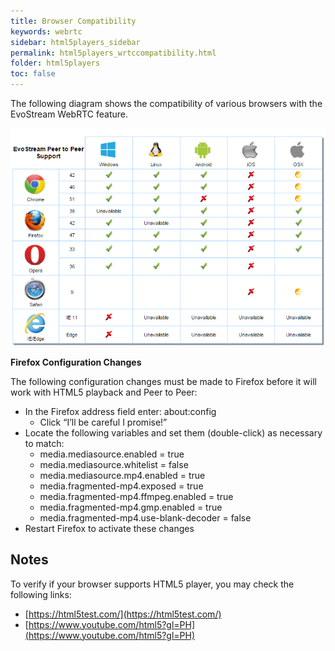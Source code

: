 ```yaml
---
title: Browser Compatibility
keywords: webrtc
sidebar: html5players_sidebar
permalink: html5players_wrtccompatibility.html
folder: html5players
toc: false
---
```


The following diagram shows the compatibility of various browsers with the EvoStream WebRTC feature. 

![](images/html5/proto2.png)



**Firefox Configuration Changes**

The following configuration changes must be made to Firefox before it will work with HTML5 playback and Peer to Peer:

- In the Firefox address field enter: about:config
  - Click “I’ll be careful I promise!”
- Locate the following variables and set them (double-click) as necessary to match:
  - media.mediasource.enabled = true
  - media.mediasource.whitelist = false
  - media.mediasource.mp4.enabled = true
  - media.fragmented-mp4.exposed = true
  - media.fragmented-mp4.ffmpeg.enabled = true
  - media.fragmented-mp4.gmp.enabled = true
  - media.fragmented-mp4.use-blank-decoder = false
- Restart Firefox to activate these changes




## Notes

To verify if your browser supports HTML5 player, you may check the following links:

- [https://html5test.com/](https://html5test.com/)
- [https://www.youtube.com/html5?gl=PH](https://www.youtube.com/html5?gl=PH)